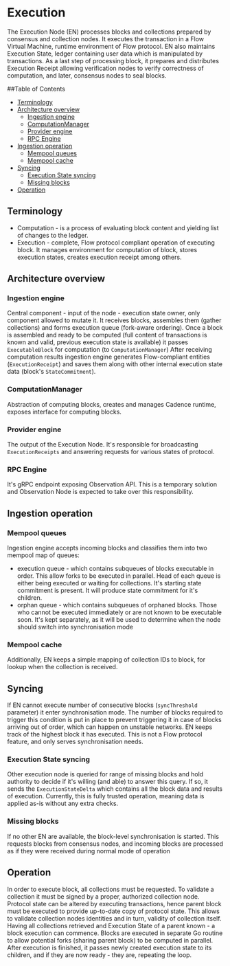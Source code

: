 # Execution

The Execution Node (EN) processes blocks and collections prepared by consensus and collection
nodes. It executes the transaction in a Flow Virtual Machine, runtime environment of Flow protocol.
EN also maintains Execution State, ledger containing user data which is manipulated by transactions.
As a last step of processing block, it prepares and distributes Execution Receipt allowing verification
nodes to verify correctness of computation, and later, consensus nodes to seal blocks.
 
<!-- START doctoc generated TOC please keep comment here to allow auto update -->
<!-- DON'T EDIT THIS SECTION, INSTEAD RE-RUN doctoc TO UPDATE -->
##Table of Contents

- [Terminology](#terminology)
- [Architecture overview](#architecture-overview)
  - [Ingestion engine](#ingestion-engine)
  - [ComputationManager](#computationmanager)
  - [Provider engine](#provider-engine)
  - [RPC Engine](#rpc-engine)
- [Ingestion operation](#ingestion-operation)
  - [Mempool queues](#mempool-queues)
  - [Mempool cache](#mempool-cache)
- [Syncing](#syncing)
  - [Execution State syncing](#execution-state-syncing)
  - [Missing blocks](#missing-blocks)
- [Operation](#operation)

<!-- END doctoc generated TOC please keep comment here to allow auto update -->

## Terminology

- Computation - is a process of evaluating block content and yielding list of changes to the ledger.  
- Execution - complete, Flow protocol compliant operation of executing block. It manages environment for computation of block, stores execution states, creates execution receipt among others.

## Architecture overview

### Ingestion engine
Central component - input of the node - execution state owner, only component allowed to mutate it. 
It receives blocks, assembles them (gather collections) and forms execution queue (fork-aware ordering).
Once a block is assembled and ready to be computed (full content of transactions is known and valid, previous execution state is available) it passes `ExecutableBlock` for computation (to `ComputationManager`)
After receiving computation results ingestion engine generates Flow-compliant entities (`ExecutionReceipt`) and saves them along with other internal execution state data (block's `StateCommitment`).

### ComputationManager
Abstraction of computing blocks, creates and manages Cadence runtime, exposes interface for computing blocks.

### Provider engine
The output of the Execution Node. It's responsible for broadcasting `ExecutionReceipts` and answering requests for various states of protocol.

### RPC Engine
It's gRPC endpoint exposing Observation API. This is a temporary solution and Observation Node is expected to take over this responsibility.

## Ingestion operation

### Mempool queues
Ingestion engine accepts incoming blocks and classifies them into two mempool map of queues:
 - execution queue - which contains subqueues of blocks executable in order. This allow forks to be executed in parallel. 
   Head of each queue is either being executed or waiting for collections. It's starting state commitment is present. It will
   produce state commitment for it's children. 
 - orphan queue - which contains subqueues of orphaned blocks. Those who cannot be executed immediately or are not known to be
   executable soon. It's kept separately, as it will be used to determine when the node should switch into synchronisation mode
   
### Mempool cache
Additionally, EN keeps a simple mapping of collection IDs to block, for lookup when the collection is received.

## Syncing

If EN cannot execute number of consecutive blocks (`syncThreshold` parameter) it enter synchronisation mode. The number of blocks
required to trigger this condition is put in place to prevent triggering it in case of blocks arriving out of order, which can
happen on unstable networks.
EN keeps track of the highest block it has executed. This is not a Flow protocol feature, and only serves synchronisation needs.

### Execution State syncing
Other execution node is queried for range of missing blocks and hold authority to decide if it's willing (and able) to answer this query.
If so, it sends the `ExecutionStateDelta` which contains all the block data and results of execution.
Currently, this is fully trusted operation, meaning data is applied as-is without any extra checks.

### Missing blocks
If no other EN are available, the block-level synchronisation is started. This requests blocks from consensus nodes, and
incoming blocks are processed as if they were received during normal mode of operation

## Operation

In order to execute block, all collections must be requested. To validate a collection it must be signed by a proper, authorized
collection node. Protocol state can be altered by executing transactions, hence parent block must be executed to provide
up-to-date copy of protocol state. This allows to validate collection nodes identities and in turn, validity of collection itself.
Having all collections retrieved and Execution State of a parent known - a block execution can commence.
Blocks are executed in separate Go routine to allow potential forks (sharing parent block) to be computed in parallel.
After execution is finished, it passes newly created execution state to its children, and if they are now ready - they are, repeating the loop.


